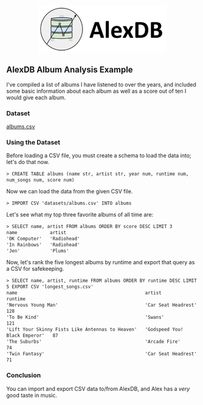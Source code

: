<div align="center">
  <picture>
    <source media="(prefers-color-scheme: light)" srcset="logo_horizontal.svg">
    <source media="(prefers-color-scheme: dark)" srcset="logo_horizontal_dark.svg">
    <img alt="AlexDB logo" src="logo_horizontal.svg" height="125">
  </picture>
</div>

##  AlexDB Album Analysis Example

I've compiled a list of albums I have listened to over the years, and included some basic information about each album as well as a score out of ten I would give each album.

### Dataset

[albums.csv](../datasets/albums.csv)

### Using the Dataset

Before loading a CSV file, you must create a schema to load the data into; let's do that now.

```
> CREATE TABLE albums (name str, artist str, year num, runtime num, num_songs num, score num)
```

Now we can load the data from the given CSV file.

```
> IMPORT CSV 'datasets/albums.csv' INTO albums
```

Let's see what my top three favorite albums of all time are:

```
> SELECT name, artist FROM albums ORDER BY score DESC LIMIT 3
name            artist
'OK Computer'   'Radiohead'
'In Rainbows'   'Radiohead'
'Jen'           'Plums'
```

Now, let's rank the five longest albums by runtime and export that query as a CSV for safekeeping.

```
> SELECT name, artist, runtime FROM albums ORDER BY runtime DESC LIMIT 5 EXPORT CSV 'longest_songs.csv'
name                                               artist                          runtime
'Nervous Young Man'                                'Car Seat Headrest'             128
'To Be Kind'                                       'Swans'                         121
'Lift Your Skinny Fists Like Antennas to Heaven'   'Godspeed You! Black Emperor'   87
'The Suburbs'                                      'Arcade Fire'                   74
'Twin Fantasy'                                     'Car Seat Headrest'             71
```

### Conclusion

You can import and export CSV data to/from AlexDB, and Alex has a *very* good taste in music.